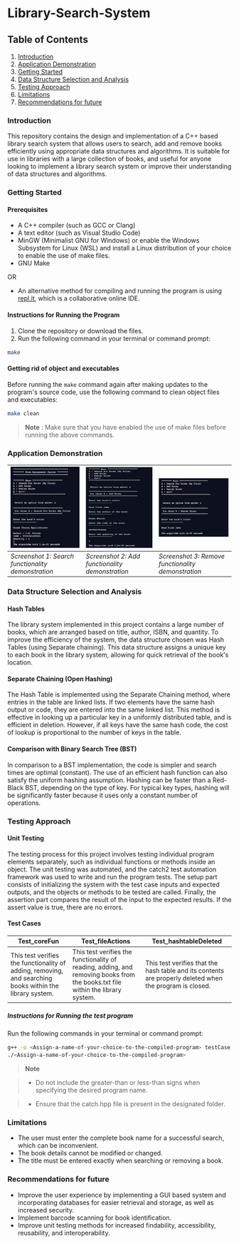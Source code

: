 # Library-Search-System

## Table of Contents
1. [Introduction](#introduction)
2. [Application Demonstration](#application-demonstration)
3. [Getting Started](#getting-started)
4. [Data Structure Selection and Analysis](#data-structure-selection-and-analysis)
5. [Testing Approach](#testing-approach)
6. [Limitations](#limitations)
7. [Recommendations for future](#Recommendations-for-future)

### Introduction
This repository contains the design and implementation of a C++ based library search system that allows users to search, add and remove books efficiently using appropriate data structures and algorithms. It is suitable for use in libraries with a large collection of books, and useful for anyone looking to implement a library search system or improve their understanding of data structures and algorithms.

### Getting Started

#### Prerequisites
- A C++ compiler (such as GCC or Clang)
- A text editor (such as Visual Studio Code)
- MinGW (Minimalist GNU for Windows) or enable the Windows Subsystem for Linux (WSL) and install a Linux distribution of your choice to enable the use of make files.
- GNU Make

OR

- An alternative method for compiling and running the program is using [repl.it](https://repl.it/), which is a collaborative online IDE.

#### Instructions for Running the Program
1. Clone the repository or download the files.
2. Run the following command in your terminal or command prompt:
```bash
make
```

#### Getting rid of object and executables
Before running the `make` command again after making updates to the program's source code, use the following command to clean object files and executables:
```bash
make clean
```
> **Note**
> : Make sure that you have enabled the use of make files before running the above commands.

### Application Demonstration
| ![](https://github.com/Deadrep/Library-Search-System/blob/main/SC_1.png) | ![](https://github.com/Deadrep/Library-Search-System/blob/main/SC_2.png) | ![](https://github.com/Deadrep/Library-Search-System/blob/main/SC_3.png) |
| --- | ----------- | ----------- |
| *Screenshot 1: Search functionality demonstration* | *Screenshot 2: Add functionality demonstration* | *Screenshot 3: Remove functionality demonstration* |

### Data Structure Selection and Analysis

#### Hash Tables

The library system implemented in this project contains a large number of books, which are arranged based on title, author, ISBN, and quantity. To improve the efficiency of the system, the data structure chosen was Hash Tables (using Separate chaining). This data structure assigns a unique key to each book in the library system, allowing for quick retrieval of the book's location.

#### Separate Chaining (Open Hashing)

The Hash Table is implemented using the Separate Chaining method, where entries in the table are linked lists. If two elements have the same hash output or code, they are entered into the same linked list. This method is effective in looking up a particular key in a uniformly distributed table, and is efficient in deletion. However, if all keys have the same hash code, the cost of lookup is proportional to the number of keys in the table.

#### Comparison with Binary Search Tree (BST)

In comparison to a BST implementation, the code is simpler and search times are optimal (constant). The use of an efficient hash function can also satisfy the uniform hashing assumption. Hashing can be faster than a Red-Black BST, depending on the type of key. For typical key types, hashing will be significantly faster because it uses only a constant number of operations.

### Testing Approach

#### Unit Testing
The testing process for this project involves testing individual program elements separately, such as individual functions or methods inside an object. The unit testing was automated, and the catch2 test automation framework was used to write and run the program tests. The setup part consists of initializing the system with the test case inputs and expected outputs, and the objects or methods to be tested are called. Finally, the assertion part compares the result of the input to the expected results. If the assert value is true, there are no errors.

#### Test Cases

| Test_coreFun | Test_fileActions | Test_hashtableDeleted |
| --- | ----------- | ----------- |
| This test verifies the functionality of adding, removing, and searching books within the library system. | This test verifies the functionality of reading, adding, and removing books from the books.txt file within the library system. | This test verifies that the hash table and its contents are properly deleted when the program is closed. |

##### Instructions for Running the test program
Run the following commands in your terminal or command prompt:
```bash
g++ -o <Assign-a-name-of-your-choice-to-the-compiled-program> testCase.cpp
./<Assign-a-name-of-your-choice-to-the-compiled-program>
```

> **Note**

> - Do not include the greater-than or less-than signs when specifying the desired program name.

> - Ensure that the catch.hpp file is present in the designated folder.

### Limitations
- The user must enter the complete book name for a successful search, which can be inconvenient. 
- The book details cannot be modified or changed. 
- The title must be entered exactly when searching or removing a book.

### Recommendations for future
- Improve the user experience by implementing a GUI based system and incorporating databases for easier retrieval and storage, as well as increased security.
- Implement barcode scanning for book identification.
- Improve unit testing methods for increased findability, accessibility, reusability, and interoperability.
